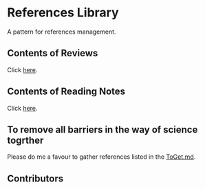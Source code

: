 # References Library
A pattern for references management.

## Contents of Reviews
Click [here](https://github.com/ShawnXiee/references_library/blob/master/review/contents.md).

## Contents of Reading Notes
Click [here](https://github.com/ShawnXiee/references_library/blob/master/note/contents.md).

## To remove all barriers in the way of science togrther
Please do me a favour to gather references listed in the [ToGet.md](https://github.com/ShawnXiee/references_library/blob/master/ToGet.md).

## Contributors
